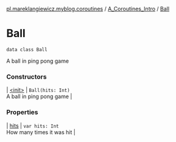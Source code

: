 [pl.mareklangiewicz.myblog.coroutines](../../index.md) / [A_Coroutines_Intro](../index.md) / [Ball](.)

# Ball

`data class Ball`

A ball in ping pong game

### Constructors

| [&lt;init&gt;](-init-.md) | `Ball(hits: Int)`<br>A ball in ping pong game |

### Properties

| [hits](hits.md) | `var hits: Int`<br>How many times it was hit |

